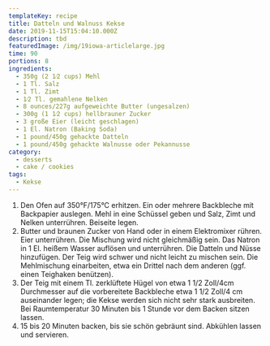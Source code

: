 ```yaml
---
templateKey: recipe
title: Datteln und Walnuss Kekse
date: 2019-11-15T15:04:10.000Z
description: tbd
featuredImage: /img/19iowa-articlelarge.jpg
time: 90
portions: 8
ingredients:
  - 350g (2 1⁄2 cups) Mehl
  - 1 Tl. Salz
  - 1 Tl. Zimt
  - 1⁄2 Tl. gemahlene Nelken
  - 8 ounces/227g aufgeweichte Butter (ungesalzen)
  - 300g (1 1⁄2 cups) hellbrauner Zucker
  - 3 große Eier (leicht geschlagen)
  - 1 El. Natron (Baking Soda)
  - 1 pound/450g gehackte Datteln
  - 1 pound/450g gehackte Walnusse oder Pekannusse
category:
  - desserts
  - cake / cookies
tags:
  - Kekse
---
```


1. Den Ofen auf 350°F/175°C erhitzen. Ein oder mehrere Backbleche mit Backpapier auslegen. Mehl in eine Schüssel geben und Salz, Zimt und Nelken unterrühren. Beiseite legen.
2. Butter und braunen Zucker von Hand oder in einem Elektromixer rühren. Eier unterrühren. Die Mischung wird nicht gleichmäßig sein. Das Natron in 1 El. heißem Wasser auflösen und unterrühren. Die Datteln und Nüsse hinzufügen. Der Teig wird schwer und nicht leicht zu mischen sein. Die Mehlmischung einarbeiten, etwa ein Drittel nach dem anderen (ggf. einen Teighaken benützen).
3. Der Teig mit einem Tl. zerklüftete Hügel von etwa 1 1/2 Zoll/4cm Durchmesser auf die vorbereitete Backbleche etwa 1 1/2 Zoll/4 cm auseinander legen; die Kekse werden sich nicht sehr stark ausbreiten. Bei Raumtemperatur 30 Minuten bis 1 Stunde vor dem Backen sitzen lassen.
4. 15 bis 20 Minuten backen, bis sie schön gebräunt sind. Abkühlen lassen und servieren.
